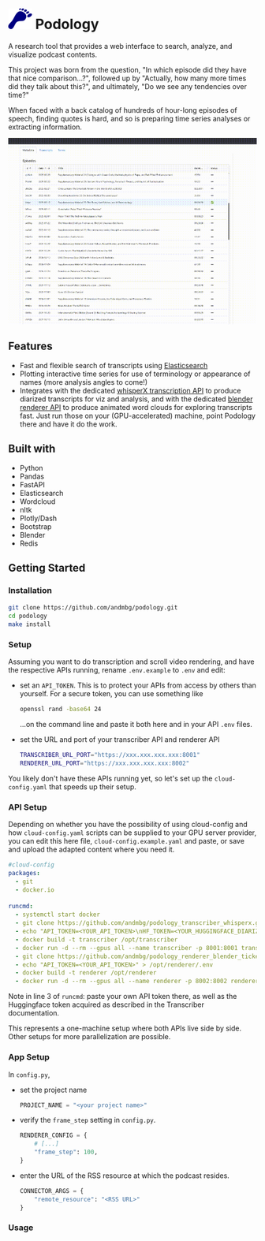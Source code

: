 # ![](podology/assets/favicon.ico) Podology

A research tool that provides a web interface to search, analyze, and visualize podcast contents.

This project was born from the question, "In which episode did they have that nice comparison...?", followed up by "Actually, how many more times did they talk about this?",
and ultimately, "Do we see any tendencies over time?"

When faced with a back catalog of hundreds of hour-long episodes of speech, finding quotes is hard, and so is preparing time series analyses or extracting information. 

![demo gif](demo_readme.gif)

## Features

- Fast and flexible search of transcripts using [Elasticsearch](https://github.com/elastic/elasticsearch)
- Plotting interactive time series for use of terminology or appearance of names (more analysis angles to come!)
- Integrates with the dedicated [whisperX transcription API](https://github.com/andmbg/podology_transcriber_whisperx) to produce diarized transcripts for viz and analysis, and with the dedicated [blender renderer API](https://github.com/andmbg/podology_renderer_blender_ticker) to produce animated word clouds for exploring transcripts fast. Just run those on your (GPU-accelerated) machine, point Podology there and have it do the work.


## Built with

- Python
- Pandas
- FastAPI
- Elasticsearch
- Wordcloud
- nltk
- Plotly/Dash
- Bootstrap
- Blender
- Redis

## Getting Started

### Installation

```bash
git clone https://github.com/andmbg/podology.git
cd podology
make install
```

### Setup

Assuming you want to do transcription and scroll video rendering, and have the respective APIs running, rename `.env.example` to `.env` and edit:

- set an `API_TOKEN`. This is to protect your APIs from access by others than yourself. For a secure token, you can use something like

  ```bash
  openssl rand -base64 24
  ```

  ...on the command line and paste it both here and in your API `.env` files.

- set the URL and port of your transcriber API and renderer API

  ```bash
  TRANSCRIBER_URL_PORT="https://xxx.xxx.xxx.xxx:8001"
  RENDERER_URL_PORT="https://xxx.xxx.xxx.xxx:8002"
  ```

You likely don't have these APIs running yet, so let's set up the `cloud-config.yaml` that speeds up their setup.

### API Setup

Depending on whether you have the possibility of using cloud-config and how `cloud-config.yaml` scripts can be supplied to your GPU server provider, you can edit this here file, `cloud-config.example.yaml` and paste, or save and upload the adapted content where you need it.

```yaml
#cloud-config
packages:
  - git
  - docker.io

runcmd:
  - systemctl start docker
  - git clone https://github.com/andmbg/podology_transcriber_whisperx.git /opt/transcriber
  - echo "API_TOKEN=<YOUR_API_TOKEN>\nHF_TOKEN=<YOUR_HUGGINGFACE_DIARIZATION_TOKEN>" > /opt/transcriber/.env
  - docker build -t transcriber /opt/transcriber
  - docker run -d --rm --gpus all --name transcriber -p 8001:8001 transcriber
  - git clone https://github.com/andmbg/podology_renderer_blender_ticker.git /opt/renderer
  - echo "API_TOKEN=<YOUR_API_TOKEN>" > /opt/renderer/.env
  - docker build -t renderer /opt/renderer
  - docker run -d --rm --gpus all --name renderer -p 8002:8002 renderer

```

Note in line 3 of `runcmd`: paste your own API token there, as well as the Huggingface token acquired as described in the Transcriber documentation.

This represents a one-machine setup where both APIs live side by side. Other setups for more parallelization are possible.

### App Setup

In `config.py`,

- set the project name

  ```py
  PROJECT_NAME = "<your project name>"
  ```

- verify the `frame_step` setting in `config.py`.

  ```py
  RENDERER_CONFIG = {
      # [...]
      "frame_step": 100,
  }
  ```

- enter the URL of the RSS resource at which the podcast resides.

  ```py
  CONNECTOR_ARGS = {
      "remote_resource": "<RSS URL>"
  }
  ```

### Usage

